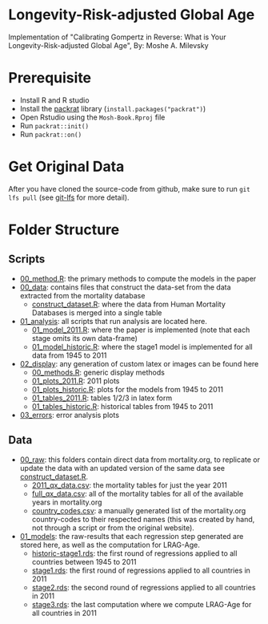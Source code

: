 # Longevity-Risk-adjusted Global Age
Implementation of "Calibrating Gompertz in Reverse: What is Your Longevity-Risk-adjusted Global Age", By: Moshe A. Milevsky

# Prerequisite

- Install R and R studio
- Install the [packrat](https://rstudio.github.io/packrat/) library (`install.packages("packrat")`)
- Open Rstudio using the `Mosh-Book.Rproj` file
- Run `packrat::init()`
- Run `packrat::on()`

# Get Original Data

After you have cloned the source-code from github, make sure to run `git lfs pull` (see [git-lfs](https://git-lfs.github.com/) for more detail).

# Folder Structure

## Scripts
- [00_method.R](scripts/00_method.R): the primary methods to compute the models in the paper
- [00_data](scripts/00_data): contains files that construct the data-set from the data extracted from the mortality database
    - [construct_dataset.R](scripts/00_data/construct_dataset.R): where the data from Human Mortality Databases is merged into a single table
- [01_analysis](scripts/01_analysis): all scripts that run analysis are located here.
    - [01_model_2011.R](scripts/01_analysis/01_model_2011.R): where the paper is implemented (note that each stage omits its own data-frame)
    - [01_model_historic.R](scripts/01_analysis/01_model_historic.R): where the stage1 model is implemented for all data from 1945 to 2011
- [02_display](scripts/02_display): any generation of custom latex or images can be found here
    - [00_methods.R](scripts/02_display/00_methods.R): generic display methods
    - [01_plots_2011.R](scripts/02_display/01_plots_2011.R): 2011 plots
    - [01_plots_historic.R](scripts/02_display/01_plots_historic.R): plots for the models from 1945 to 2011
    - [01_tables_2011.R](scripts/02_display/01_tables_2011.R): tables 1/2/3 in latex form
    - [01_tables_historic.R](scripts/02_display/01_tables_historic.R): historical tables from 1945 to 2011
- [03_errors](scripts/04_errors): error analysis plots

## Data
- [00_raw](data/00_raw): this folders contain direct data from mortality.org, to replicate or update the data with an updated version of the same data see [construct_dataset.R](scripts/00_data/construct_dataset.R). 
    - [2011_qx_data.csv](data/00_raw/2011_qx_data.csv): the mortality tables for just the year 2011
    - [full_qx_data.csv](data/00_raw/full_qx_data.csv): all of the mortality tables for all of the available years in mortality.org
    - [country_codes.csv](data/00_raw/country_codes.csv): a manually generated list of the mortality.org country-codes to their respected names (this was created by hand, not through a script or from the original website).
- [01_models](data/02_models): the raw-results that each regression step generated are stored here, as well as the computation for LRAG-Age.
    - [historic-stage1.rds](data/02_models/historic-stage1.rds): the first round of regressions applied to all countries between 1945 to 2011
    - [stage1.rds](data/02_models/stage1.rds): the first round of regressions applied to all countries in 2011
    - [stage2.rds](data/02_models/stage2.rds): the second round of regressions applied to all countries in 2011
    - [stage3.rds](data/02_models/stage3.rds): the last computation where we compute LRAG-Age for all countries in 2011

